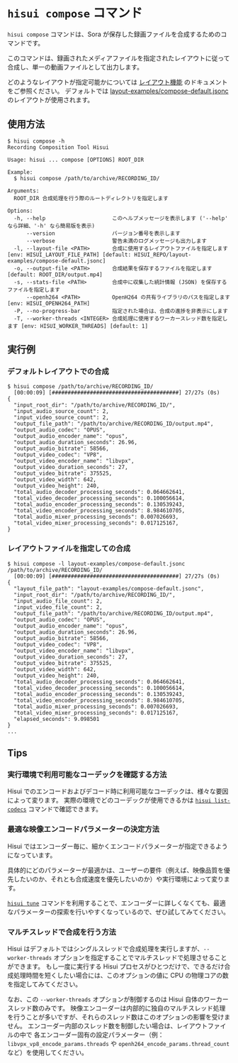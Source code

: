 # `hisui compose` コマンド

`hisui compose` コマンドは、Sora が保存した録画ファイルを合成するためのコマンドです。

このコマンドは、録画されたメディアファイルを指定されたレイアウトに従って合成し、単一の動画ファイルとして出力します。

どのようなレイアウトが指定可能かについては [レイアウト機能](layout.md) のドキュメントをご参照ください。
デフォルトでは [layout-examples/compose-default.jsonc](../layout-examples/compose-default.jsonc) のレイアウトが使用されます。

## 使用方法

```console
$ hisui compose -h
Recording Composition Tool Hisui

Usage: hisui ... compose [OPTIONS] ROOT_DIR

Example:
  $ hisui compose /path/to/archive/RECORDING_ID/

Arguments:
  ROOT_DIR 合成処理を行う際のルートディレクトリを指定します

Options:
  -h, --help                     このヘルプメッセージを表示します ('--help' なら詳細、'-h' なら簡易版を表示)
      --version                  バージョン番号を表示します
      --verbose                  警告未満のログメッセージも出力します
  -l, --layout-file <PATH>       合成に使用するレイアウトファイルを指定します [env: HISUI_LAYOUT_FILE_PATH] [default: HISUI_REPO/layout-examples/compose-default.jsonc]
  -o, --output-file <PATH>       合成結果を保存するファイルを指定します [default: ROOT_DIR/output.mp4]
  -s, --stats-file <PATH>        合成中に収集した統計情報 (JSON) を保存するファイルを指定します
      --openh264 <PATH>          OpenH264 の共有ライブラリのパスを指定します [env: HISUI_OPENH264_PATH]
  -P, --no-progress-bar          指定された場合は、合成の進捗を非表示にします
  -T, --worker-threads <INTEGER> 合成処理に使用するワーカースレッド数を指定します [env: HISUI_WORKER_THREADS] [default: 1]
```

## 実行例

### デフォルトレイアウトでの合成

```console
$ hisui compose /path/to/archive/RECORDING_ID/
  [00:00:09] [########################################] 27/27s (0s)
{
  "input_root_dir": "/path/to/archive/RECORDING_ID/",
  "input_audio_source_count": 2,
  "input_video_source_count": 2,
  "output_file_path": "/path/to/archive/RECORDING_ID/output.mp4",
  "output_audio_codec": "OPUS",
  "output_audio_encoder_name": "opus",
  "output_audio_duration_seconds": 26.96,
  "output_audio_bitrate": 58566,
  "output_video_codec": "VP8",
  "output_video_encoder_name": "libvpx",
  "output_video_duration_seconds": 27,
  "output_video_bitrate": 375525,
  "output_video_width": 642,
  "output_video_height": 240,
  "total_audio_decoder_processing_seconds": 0.064662641,
  "total_video_decoder_processing_seconds": 0.100056614,
  "total_audio_encoder_processing_seconds": 0.130539243,
  "total_video_encoder_processing_seconds": 8.984610705,
  "total_audio_mixer_processing_seconds": 0.007026693,
  "total_video_mixer_processing_seconds": 0.017125167,
}
```

### レイアウトファイルを指定しての合成

```console
$ hisui compose -l layout-examples/compose-default.jsonc /path/to/archive/RECORDING_ID/
  [00:00:09] [########################################] 27/27s (0s)
{
  "layout_file_path": "layout-examples/compose-default.jsonc",
  "input_root_dir": "/path/to/archive/RECORDING_ID/",
  "input_audio_file_count": 2,
  "input_video_file_count": 2,
  "output_file_path": "/path/to/archive/RECORDING_ID/output.mp4",
  "output_audio_codec": "OPUS",
  "output_audio_encoder_name": "opus",
  "output_audio_duration_seconds": 26.96,
  "output_audio_bitrate": 58566,
  "output_video_codec": "VP8",
  "output_video_encoder_name": "libvpx",
  "output_video_duration_seconds": 27,
  "output_video_bitrate": 375525,
  "output_video_width": 642,
  "output_video_height": 240,
  "total_audio_decoder_processing_seconds": 0.064662641,
  "total_video_decoder_processing_seconds": 0.100056614,
  "total_audio_encoder_processing_seconds": 0.130539243,
  "total_video_encoder_processing_seconds": 8.984610705,
  "total_audio_mixer_processing_seconds": 0.007026693,
  "total_video_mixer_processing_seconds": 0.017125167,
  "elapsed_seconds": 9.098501
}
...
```

## Tips

### 実行環境で利用可能なコーデックを確認する方法

Hisui でのエンコードおよびデコード時に利用可能なコーデックは、様々な要因によって変ります。
実際の環境でどのコーデックが使用できるかは [`hisui list-codecs`](command_list_codecs.md) コマンドで確認できます。

### 最適な映像エンコードパラメーターの決定方法

Hisui ではエンコーダー毎に、細かくエンコードパラメーターが指定できるようになっています。

具体的にどのパラメーターが最適かは、ユーザーの要件（例えば、映像品質を優先したいのか、それとも合成速度を優先したいのか）や実行環境によって変ります。

[`hisui tune`](command_tune.md) コマンドを利用することで、エンコーダーに詳しくなくても、最適なパラメーターの探索を行いやすくなっているので、ぜひ試してみてください。

### マルチスレッドで合成を行う方法

Hisui はデフォルトではシングルスレッドで合成処理を実行しますが、`--worker-threads` オプションを指定することでマルチスレッドで処理させることができます。
もし一度に実行する Hisui プロセスがひとつだけで、できるだけ合成処理時間を短くしたい場合には、このオプションの値に CPU の物理コアの数を指定してみてください。

なお、この `--worker-threads` オプションが制御するのは Hisui 自体のワーカースレッド数のみです。
映像エンコーダーは内部的に独自のマルチスレッド処理を行うことが多いですが、それらのスレッド数はこのオプションの影響を受けません。
エンコーダー内部のスレッド数を制御したい場合は、レイアウトファイルの中で
各エンコーダー固有の設定パラメーター（例：`libvpx_vp8_encode_params.threads` や `openh264_encode_params.thread_count` など）を使用してください。

